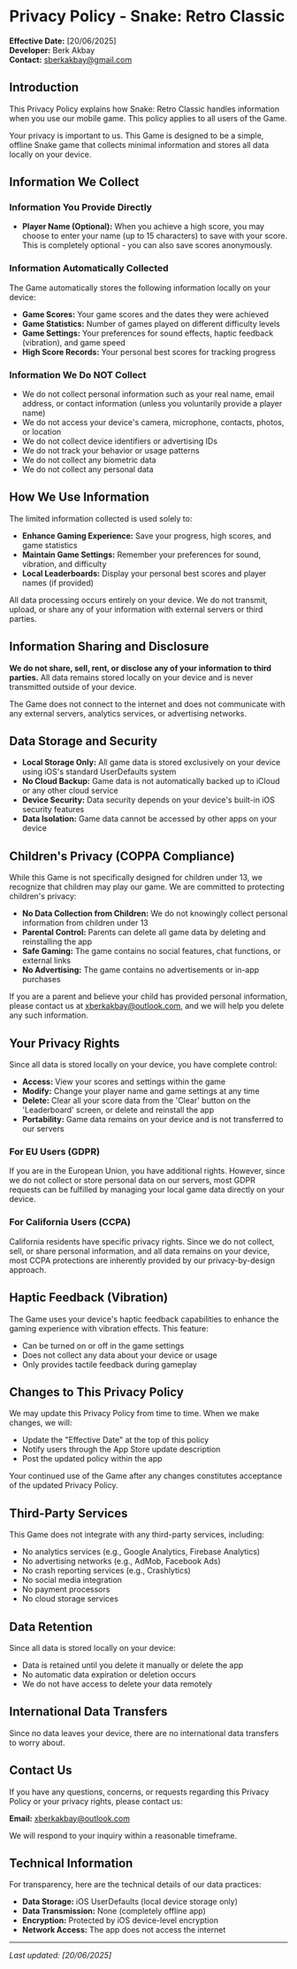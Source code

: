 # Privacy Policy - Snake: Retro Classic

**Effective Date:** [20/06/2025]  
**Developer:** Berk Akbay  
**Contact:** sberkakbay@gmail.com  

## Introduction

This Privacy Policy explains how Snake: Retro Classic handles information when you use our mobile game. This policy applies to all users of the Game.

Your privacy is important to us. This Game is designed to be a simple, offline Snake game that collects minimal information and stores all data locally on your device.

## Information We Collect

### Information You Provide Directly
- **Player Name (Optional):** When you achieve a high score, you may choose to enter your name (up to 15 characters) to save with your score. This is completely optional - you can also save scores anonymously.

### Information Automatically Collected
The Game automatically stores the following information locally on your device:
- **Game Scores:** Your game scores and the dates they were achieved
- **Game Statistics:** Number of games played on different difficulty levels
- **Game Settings:** Your preferences for sound effects, haptic feedback (vibration), and game speed
- **High Score Records:** Your personal best scores for tracking progress

### Information We Do NOT Collect
- We do not collect personal information such as your real name, email address, or contact information (unless you voluntarily provide a player name)
- We do not access your device's camera, microphone, contacts, photos, or location
- We do not collect device identifiers or advertising IDs
- We do not track your behavior or usage patterns
- We do not collect any biometric data
- We do not collect any personal data

## How We Use Information

The limited information collected is used solely to:
- **Enhance Gaming Experience:** Save your progress, high scores, and game statistics
- **Maintain Game Settings:** Remember your preferences for sound, vibration, and difficulty
- **Local Leaderboards:** Display your personal best scores and player names (if provided)

All data processing occurs entirely on your device. We do not transmit, upload, or share any of your information with external servers or third parties.

## Information Sharing and Disclosure

**We do not share, sell, rent, or disclose any of your information to third parties.** All data remains stored locally on your device and is never transmitted outside of your device.

The Game does not connect to the internet and does not communicate with any external servers, analytics services, or advertising networks.

## Data Storage and Security

- **Local Storage Only:** All game data is stored exclusively on your device using iOS's standard UserDefaults system
- **No Cloud Backup:** Game data is not automatically backed up to iCloud or any other cloud service
- **Device Security:** Data security depends on your device's built-in iOS security features
- **Data Isolation:** Game data cannot be accessed by other apps on your device

## Children's Privacy (COPPA Compliance)

While this Game is not specifically designed for children under 13, we recognize that children may play our game. We are committed to protecting children's privacy:

- **No Data Collection from Children:** We do not knowingly collect personal information from children under 13
- **Parental Control:** Parents can delete all game data by deleting and reinstalling the app
- **Safe Gaming:** The game contains no social features, chat functions, or external links
- **No Advertising:** The game contains no advertisements or in-app purchases

If you are a parent and believe your child has provided personal information, please contact us at xberkakbay@outlook.com, and we will help you delete any such information.

## Your Privacy Rights

Since all data is stored locally on your device, you have complete control:

- **Access:** View your scores and settings within the game
- **Modify:** Change your player name and game settings at any time
- **Delete:** Clear all your score data from the 'Clear' button on the 'Leaderboard' screen, or delete and reinstall the app
- **Portability:** Game data remains on your device and is not transferred to our servers

### For EU Users (GDPR)
If you are in the European Union, you have additional rights. However, since we do not collect or store personal data on our servers, most GDPR requests can be fulfilled by managing your local game data directly on your device.

### For California Users (CCPA)
California residents have specific privacy rights. Since we do not collect, sell, or share personal information, and all data remains on your device, most CCPA protections are inherently provided by our privacy-by-design approach.

## Haptic Feedback (Vibration)

The Game uses your device's haptic feedback capabilities to enhance the gaming experience with vibration effects. This feature:
- Can be turned on or off in the game settings
- Does not collect any data about your device or usage
- Only provides tactile feedback during gameplay

## Changes to This Privacy Policy

We may update this Privacy Policy from time to time. When we make changes, we will:
- Update the "Effective Date" at the top of this policy
- Notify users through the App Store update description
- Post the updated policy within the app

Your continued use of the Game after any changes constitutes acceptance of the updated Privacy Policy.

## Third-Party Services

This Game does not integrate with any third-party services, including:
- No analytics services (e.g., Google Analytics, Firebase Analytics)
- No advertising networks (e.g., AdMob, Facebook Ads)
- No crash reporting services (e.g., Crashlytics)
- No social media integration
- No payment processors
- No cloud storage services

## Data Retention

Since all data is stored locally on your device:
- Data is retained until you delete it manually or delete the app
- No automatic data expiration or deletion occurs
- We do not have access to delete your data remotely

## International Data Transfers

Since no data leaves your device, there are no international data transfers to worry about.

## Contact Us

If you have any questions, concerns, or requests regarding this Privacy Policy or your privacy rights, please contact us:

**Email:** xberkakbay@outlook.com

We will respond to your inquiry within a reasonable timeframe.

## Technical Information

For transparency, here are the technical details of our data practices:
- **Data Storage:** iOS UserDefaults (local device storage only)
- **Data Transmission:** None (completely offline app)
- **Encryption:** Protected by iOS device-level encryption
- **Network Access:** The app does not access the internet

---

*Last updated: [20/06/2025]*